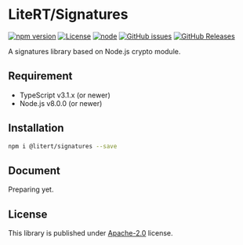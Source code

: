 # LiteRT/Signatures

[![npm version](https://img.shields.io/npm/v/@litert/signatures.svg?colorB=brightgreen)](https://www.npmjs.com/package/@litert/signatures "Stable Version")
[![License](https://img.shields.io/npm/l/@litert/signatures.svg?maxAge=2592000?style=plastic)](https://github.com/litert/signatures/blob/master/LICENSE)
[![node](https://img.shields.io/node/v/@litert/signatures.svg?colorB=brightgreen)](https://nodejs.org/dist/latest-v8.x/)
[![GitHub issues](https://img.shields.io/github/issues/litert/signatures.js.svg)](https://github.com/litert/signatures.js/issues)
[![GitHub Releases](https://img.shields.io/github/release/litert/signatures.js.svg)](https://github.com/litert/signatures.js/releases "Stable Release")

A signatures library based on Node.js crypto module.

## Requirement

- TypeScript v3.1.x (or newer)
- Node.js v8.0.0 (or newer)

## Installation

```sh
npm i @litert/signatures --save
```

## Document

Preparing yet.

## License

This library is published under [Apache-2.0](./LICENSE) license.
